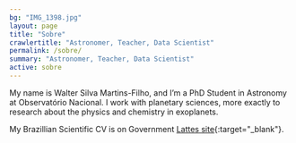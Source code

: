 ```yaml
---
bg: "IMG_1398.jpg"
layout: page
title: "Sobre"
crawlertitle: "Astronomer, Teacher, Data Scientist"
permalink: /sobre/
summary: "Astronomer, Teacher, Data Scientist"
active: sobre
---
```

<!--![walter](/images/me_git.jpg)-->

My name is Walter Silva Martins-Filho, and I’m a PhD Student in Astronomy at Observatório Nacional. I work with planetary sciences, more exactly to research about the physics and chemistry in exoplanets.

My Brazillian Scientific CV is on Government [Lattes site][lattes]{:target="_blank"}.

<!--<a class="radius button small" href="{{ site.url }}/info/">Check more about this site and me. ›</a>-->


<!--[1]: {{ site.url }}/info/-->
[lattes]: http://lattes.cnpq.br/7539384650798422

<!--This is the base Jekyll theme. You can find out more info about customizing your Jekyll theme, as well as basic Jekyll usage documentation at [jekyllrb.com](http://jekyllrb.com/)

You can find the source code for the Jekyll new theme at:
{{site.twitter_username}} /
[jekyll-new](https://github.com/jglovier/jekyll-new)

You can find the source code for Jekyll at
{{site.github_username}} /
[jekyll](https://github.com/jekyll/jekyll)-->
